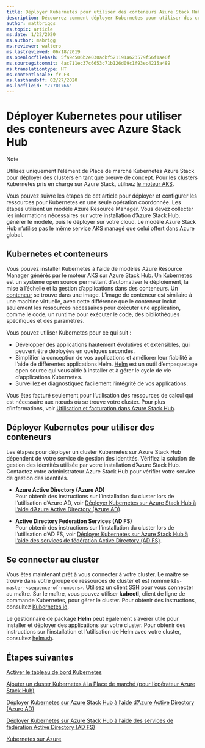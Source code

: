 ```yaml
---
title: Déployer Kubernetes pour utiliser des conteneurs Azure Stack Hub
description: Découvrez comment déployer Kubernetes pour utiliser des conteneurs avec Azure Stack Hub.
author: mattbriggs
ms.topic: article
ms.date: 1/22/2020
ms.author: mabrigg
ms.reviewer: waltero
ms.lastreviewed: 06/18/2019
ms.openlocfilehash: 5fa9c506b2e030adbf521191a623579f56f1ae0f
ms.sourcegitcommit: 4ac711ec37c6653c71b126d09c1f93ec4215a489
ms.translationtype: HT
ms.contentlocale: fr-FR
ms.lasthandoff: 02/27/2020
ms.locfileid: "77701766"
---
```

# <a name="deploy-kubernetes-to-use-containers-with-azure-stack-hub"></a>Déployer Kubernetes pour utiliser des conteneurs avec Azure Stack Hub

> [!Note]  
> Utilisez uniquement l’élément de Place de marché Kubernetes Azure Stack pour déployer des clusters en tant que preuve de concept. Pour les clusters Kubernetes pris en charge sur Azure Stack, utilisez [le moteur AKS](azure-stack-kubernetes-aks-engine-overview.md).

Vous pouvez suivre les étapes de cet article pour déployer et configurer les ressources pour Kubernetes en une seule opération coordonnée. Les étapes utilisent un modèle Azure Resource Manager. Vous devez collecter les informations nécessaires sur votre installation d’Azure Stack Hub, générer le modèle, puis le déployer sur votre cloud. Le modèle Azure Stack Hub n’utilise pas le même service AKS managé que celui offert dans Azure global.

## <a name="kubernetes-and-containers"></a>Kubernetes et conteneurs

Vous pouvez installer Kubernetes à l’aide de modèles Azure Resource Manager générés par le moteur AKS sur Azure Stack Hub. Un [Kubernetes](https://kubernetes.io) est un système open source permettant d’automatiser le déploiement, la mise à l’échelle et la gestion d’applications dans des conteneurs. Un [conteneur](https://www.docker.com/what-container) se trouve dans une image. L’image de conteneur est similaire à une machine virtuelle, avec cette différence que le conteneur inclut seulement les ressources nécessaires pour exécuter une application, comme le code, un runtime pour exécuter le code, des bibliothèques spécifiques et des paramètres.

Vous pouvez utiliser Kubernetes pour ce qui suit :

- Développer des applications hautement évolutives et extensibles, qui peuvent être déployées en quelques secondes. 
- Simplifier la conception de vos applications et améliorer leur fiabilité à l’aide de différentes applications Helm. [Helm](https://github.com/kubernetes/helm) est un outil d’empaquetage open source qui vous aide à installer et à gérer le cycle de vie d’applications Kubernetes.
- Surveillez et diagnostiquez facilement l’intégrité de vos applications.

Vous êtes facturé seulement pour l’utilisation des ressources de calcul qui est nécessaire aux nœuds où se trouve votre cluster. Pour plus d’informations, voir [Utilisation et facturation dans Azure Stack Hub](../operator/azure-stack-billing-and-chargeback.md).

## <a name="deploy-kubernetes-to-use-containers"></a>Déployer Kubernetes pour utiliser des conteneurs

Les étapes pour déployer un cluster Kubernetes sur Azure Stack Hub dépendent de votre service de gestion des identités. Vérifiez la solution de gestion des identités utilisée par votre installation d’Azure Stack Hub. Contactez votre administrateur Azure Stack Hub pour vérifier votre service de gestion des identités.

- **Azure Active Directory (Azure AD)**  
Pour obtenir des instructions sur l’installation du cluster lors de l’utilisation d’Azure AD, voir [Déployer Kubernetes sur Azure Stack Hub à l’aide d’Azure Active Directory (Azure AD)](azure-stack-solution-template-kubernetes-azuread.md).

- **Active Directory Federation Services (AD FS)**  
Pour obtenir des instructions sur l’installation du cluster lors de l’utilisation d’AD FS, voir [Déployer Kubernetes sur Azure Stack Hub à l’aide des services de fédération Active Directory (AD FS)](azure-stack-solution-template-kubernetes-adfs.md).

## <a name="connect-to-your-cluster"></a>Se connecter au cluster

Vous êtes maintenant prêt à vous connecter à votre cluster. Le maître se trouve dans votre groupe de ressources de cluster et est nommé `k8s-master-<sequence-of-numbers>`. Utilisez un client SSH pour vous connecter au maître. Sur le maître, vous pouvez utiliser **kubectl**, client de ligne de commande Kubernetes, pour gérer le cluster. Pour obtenir des instructions, consultez [Kubernetes.io](https://kubernetes.io/docs/reference/kubectl/overview).

Le gestionnaire de package **Helm** peut également s’avérer utile pour installer et déployer des applications sur votre cluster. Pour obtenir des instructions sur l’installation et l’utilisation de Helm avec votre cluster, consultez [helm.sh](https://helm.sh/).

## <a name="next-steps"></a>Étapes suivantes

[Activer le tableau de bord Kubernetes](azure-stack-solution-template-kubernetes-dashboard.md)

[Ajouter un cluster Kubernetes à la Place de marché (pour l’opérateur Azure Stack Hub)](../operator/azure-stack-solution-template-kubernetes-cluster-add.md)

[Déployer Kubernetes sur Azure Stack Hub à l’aide d’Azure Active Directory (Azure AD)](azure-stack-solution-template-kubernetes-azuread.md)

[Déployer Kubernetes sur Azure Stack Hub à l’aide des services de fédération Active Directory (AD FS)](azure-stack-solution-template-kubernetes-adfs.md)

[Kubernetes sur Azure](https://docs.microsoft.com/azure/container-service/kubernetes/container-service-kubernetes-walkthrough)
